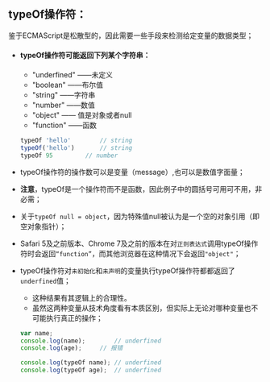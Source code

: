 ## typeOf操作符：

鉴于ECMAScript是松散型的，因此需要一些手段来检测给定变量的数据类型；

- #### typeOf操作符可能返回下列某个字符串：

  - "underfined"  ——未定义
  - "boolean"  ——布尔值
  - "string"  ——字符串
  - "number" ——数值
  - "object" —— 值是对象或者null
  - "function" ——函数

  ```js
  typeOf 'hello'		// string
  typeOf('hello')		// string
  typeOf 95         // number
  ```

- typeOf操作符的操作数可以是变量（message）,也可以是数值字面量；

- **注意**，typeOf是一个操作符而不是函数，因此例子中的圆括号可用可不用，非必需；

- 关于`typeOf null = object`，因为特殊值null被认为是一个空的对象引用（即空对象指针）；

- Safari 5及之前版本、Chrome 7及之前的版本在对`正则表达式`调用typeOf操作符时会返回`“function”`，而其他浏览器在这种情况下会返回`"object"`；

- typeOf操作符对`未初始化`和`未声明`的变量执行typeOf操作符都都返回了`underfined`值；

  - 这种结果有其逻辑上的合理性。
  - 虽然这两种变量从技术角度看有本质区别，但实际上无论对哪种变量也不可能执行真正的操作；

  ```js
  var name;
  console.log(name);		// underfined
  console.log(age);		// 报错
  
  console.log(typeOf name);	// underfined
  console.log(typeOf age);	// underfined
  ```

  
